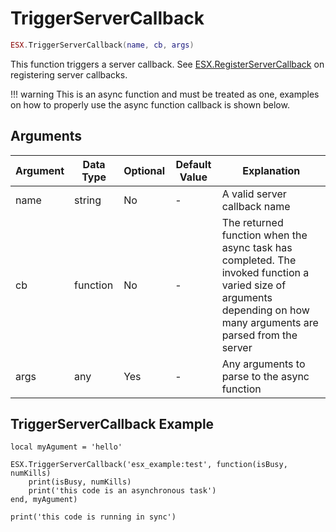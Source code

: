 # TriggerServerCallback

```lua
ESX.TriggerServerCallback(name, cb, args)
```

This function triggers a server callback. See [ESX.RegisterServerCallback](./../../server/functions/registerservercallback) on registering server callbacks.

!!! warning
      This is an async function and must be treated as one, examples on how to properly use the async function callback is shown below.

## Arguments

| Argument | Data Type | Optional | Default Value | Explanation                                                                                                                                                         |
|----------|-----------|----------|---------------|---------------------------------------------------------------------------------------------------------------------------------------------------------------------|
| name     | string    | No       | -             | A valid server callback name                                                                                                                                        |
| cb       | function  | No       | -             | The returned function when the async task has completed. The invoked function a varied size of arguments depending on how many arguments are parsed from the server |
| args     | any       | Yes      | -             | Any arguments to parse to the async function                                                                                                                        |

## TriggerServerCallback Example

```
local myAgument = 'hello'

ESX.TriggerServerCallback('esx_example:test', function(isBusy, numKills)
	print(isBusy, numKills)
	print('this code is an asynchronous task')
end, myAgument)

print('this code is running in sync')
```